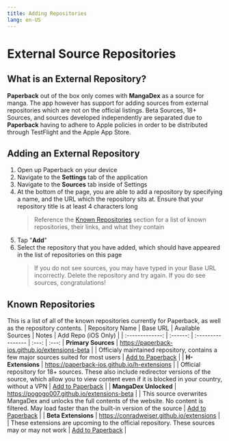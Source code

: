 ```yaml
---
title: Adding Repositories
lang: en-US
---
```


# External Source Repositories
## What is an External Repository?
**Paperback** out of the box only comes with **MangaDex** as a source for manga. The app however has support for adding sources from external repositories which are not on the official listings. Beta Sources, 18+ Sources, and sources developed independently are separated due to **Paperback** having to adhere to Apple policies in order to be distributed through TestFlight and the Apple App Store. 


## Adding an External Repository
1. Open up Paperback on your device
1. Navigate to the **Settings** tab of the application
1. Navigate to the **Sources** tab inside of Settings
1. At the bottom of the page, you are able to add a repository by specifying a name, and the URL which the repository sits at. Ensure that your repository title is at least 4 characters long
    > Reference the [Known Repositories](/help/guides/adding-repos/#known-repositories) section for a list of known repositories, their links, and what they contain
1. Tap "**Add**"
1. Select the repository that you have added, which should have appeared in the list of repositories on this page
    > If you do not see sources, you may have typed in your Base URL incorrectly. Delete the repository and try again. If you do see sources, congratulations!

## Known Repositories
This is a list of all of the known repositories currently for Paperback, as well as the repository contents.
| Repository Name | Base URL | Available Sources | Notes | Add Repo (iOS Only) |
| :-------------: | :------: | :---------------- | :---: | :---:
| **Primary Sources**   | https://paperback-ios.github.io/extensions-beta | <ExtensionsList url="https://paperback-ios.github.io/extensions-beta"/> | Officialy maintained repository, contains a few major sources suited for most users | [Add to Paperback](paperback://addRepo?displayName=Primary%20Sources&url=https://paperback-ios.github.io/extensions-beta) |
| **H-Extensions**      | https://paperback-ios.github.io/h-extensions | <ExtensionsList url="https://paperback-ios.github.io/h-extensions"/> | Official repository for 18+ sources. These also include redirector versions of the source, which allow you to view content even if it is blocked in your country, without a VPN | [Add to Paperback](paperback://addRepo?displayName=H-Extensions&url=https://paperback-ios.github.io/h-extensions) |
| **MangaDex Unlocked** | https://pogogo007.github.io/extensions-beta | <ExtensionsList url="https://pogogo007.github.io/extensions-beta"/> | This source overwrites MangaDex and unlocks the full contents of the website. No content is filtered. May load faster than the built-in version of the source | [Add to Paperback](paperback://addRepo?displayName=MangaDex%20Unlocked&url=https://pogogo007.github.io/extensions-beta) |
| **Beta Extensions**   | https://conradweiser.github.io/extensions | <ExtensionsList url="https://conradweiser.github.io/extensions"/> | These extensions are upcoming to the official repository. These sources may or may not work | [Add to Paperback](paperback://addRepo?displayName=Beta%20Extensions&url=https://conradweiser.github.io/extensions) |
